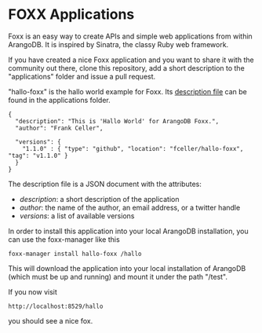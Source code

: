 FOXX Applications
=================

Foxx is an easy way to create APIs and simple web applications from
within ArangoDB. It is inspired by Sinatra, the classy Ruby web
framework.

If you have created a nice Foxx application and you want to share it with
the community out there, clone this repository, add a short description
to the "applications" folder and issue a pull request.

"hallo-foxx" is the hallo world example for Foxx. Its 
[description file](https://github.com/triAGENS/foxx-apps/blob/master/applications/hallo-foxx.json)
can be found in the applications folder.

    {
      "description": "This is 'Hallo World' for ArangoDB Foxx.",
      "author": "Frank Celler",

      "versions": {
        "1.1.0" : { "type": "github", "location": "fceller/hallo-foxx", "tag": "v1.1.0" }
      }
    }

The description file is a JSON document with the attributes:

* *description*: a short description of the application
* *author*: the name of the author, an email address, or a twitter handle
* *versions*: a list of available versions

In order to install this application into your local ArangoDB
installation, you can use the foxx-manager like this

    foxx-manager install hallo-foxx /hallo

This will download the application into your local installation of
ArangoDB (which must be up and running) and mount it under the path
"/test".

If you now visit

    http://localhost:8529/hallo

you should see a nice fox.